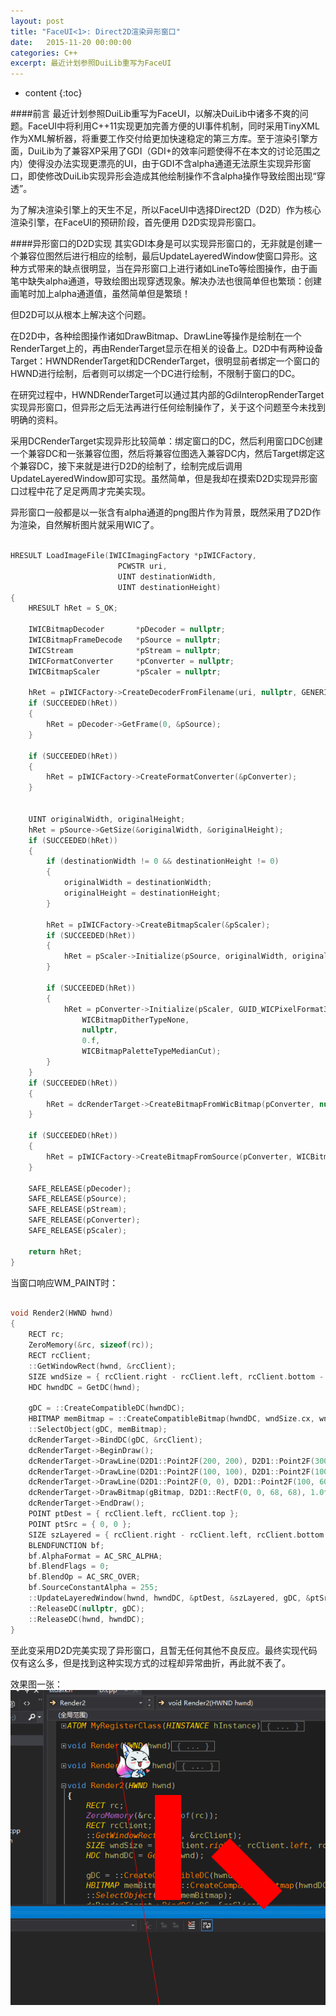 ```yaml
---
layout: post
title: "FaceUI<1>: Direct2D渲染异形窗口"
date:   2015-11-20 00:00:00
categories: C++
excerpt: 最近计划参照DuiLib重写为FaceUI
---
```


* content
{:toc}

####前言
最近计划参照DuiLib重写为FaceUI，以解决DuiLib中诸多不爽的问题。FaceUI中将利用C++11实现更加完善方便的UI事件机制，同时采用TinyXML作为XML解析器，将重要工作交付给更加快速稳定的第三方库。至于渲染引擎方面，DuiLib为了兼容XP采用了GDI（GDI+的效率问题使得不在本文的讨论范围之内）使得没办法实现更漂亮的UI，由于GDI不含alpha通道无法原生实现异形窗口，即使修改DuiLib实现异形会造成其他绘制操作不含alpha操作导致绘图出现“穿透”。

为了解决渲染引擎上的天生不足，所以FaceUI中选择Direct2D（D2D）作为核心渲染引擎，在FaceUI的预研阶段，首先便用
D2D实现异形窗口。

####异形窗口的D2D实现
其实GDI本身是可以实现异形窗口的，无非就是创建一个兼容位图然后进行相应的绘制，最后UpdateLayeredWindow使窗口异形。这种方式带来的缺点很明显，当在异形窗口上进行诸如LineTo等绘图操作，由于画笔中缺失alpha通道，导致绘图出现穿透现象。解决办法也很简单但也繁琐：创建画笔时加上alpha通道值，虽然简单但是繁琐！

但D2D可以从根本上解决这个问题。

在D2D中，各种绘图操作诸如DrawBitmap、DrawLine等操作是绘制在一个RenderTarget上的，再由RenderTarget显示在相关的设备上。D2D中有两种设备Target：HWNDRenderTarget和DCRenderTarget，很明显前者绑定一个窗口的HWND进行绘制，后者则可以绑定一个DC进行绘制，不限制于窗口的DC。

在研究过程中，HWNDRenderTarget可以通过其内部的GdiInteropRenderTarget实现异形窗口，但异形之后无法再进行任何绘制操作了，关于这个问题至今未找到明确的资料。

采用DCRenderTarget实现异形比较简单：绑定窗口的DC，然后利用窗口DC创建一个兼容DC和一张兼容位图，然后将兼容位图选入兼容DC内，然后Target绑定这个兼容DC，接下来就是进行D2D的绘制了，绘制完成后调用UpdateLayeredWindow即可实现。虽然简单，但是我却在摸索D2D实现异形窗口过程中花了足足两周才完美实现。

异形窗口一般都是以一张含有alpha通道的png图片作为背景，既然采用了D2D作为渲染，自然解析图片就采用WIC了。

``` c++

HRESULT LoadImageFile(IWICImagingFactory *pIWICFactory,
						PCWSTR uri,
						UINT destinationWidth,
						UINT destinationHeight)
{
	HRESULT hRet = S_OK;

	IWICBitmapDecoder		*pDecoder = nullptr;
	IWICBitmapFrameDecode	*pSource = nullptr;
	IWICStream				*pStream = nullptr;
	IWICFormatConverter		*pConverter = nullptr;
	IWICBitmapScaler		*pScaler = nullptr;

	hRet = pIWICFactory->CreateDecoderFromFilename(uri, nullptr, GENERIC_READ, WICDecodeMetadataCacheOnLoad, &pDecoder);
	if (SUCCEEDED(hRet))
	{
		hRet = pDecoder->GetFrame(0, &pSource);
	}

	if (SUCCEEDED(hRet))
	{
		hRet = pIWICFactory->CreateFormatConverter(&pConverter);
	}


	UINT originalWidth, originalHeight;
	hRet = pSource->GetSize(&originalWidth, &originalHeight);
	if (SUCCEEDED(hRet))
	{
		if (destinationWidth != 0 && destinationHeight != 0)
		{
			originalWidth = destinationWidth;
			originalHeight = destinationHeight;
		}

		hRet = pIWICFactory->CreateBitmapScaler(&pScaler);
		if (SUCCEEDED(hRet))
		{
			hRet = pScaler->Initialize(pSource, originalWidth, originalHeight, WICBitmapInterpolationModeCubic);
		}

		if (SUCCEEDED(hRet))
		{
			hRet = pConverter->Initialize(pScaler, GUID_WICPixelFormat32bppPBGRA,
				WICBitmapDitherTypeNone,
				nullptr,
				0.f,
				WICBitmapPaletteTypeMedianCut);
		}
	}
	if (SUCCEEDED(hRet))
	{
		hRet = dcRenderTarget->CreateBitmapFromWicBitmap(pConverter, nullptr, &gBitmap);
	}

	if (SUCCEEDED(hRet))
	{
		hRet = pIWICFactory->CreateBitmapFromSource(pConverter, WICBitmapCacheOnLoad, &gWicBitmap);
	}

	SAFE_RELEASE(pDecoder);
	SAFE_RELEASE(pSource);
	SAFE_RELEASE(pStream);
	SAFE_RELEASE(pConverter);
	SAFE_RELEASE(pScaler);

	return hRet;
}

```

当窗口响应WM_PAINT时：

``` c++

void Render2(HWND hwnd)
{
	RECT rc;
	ZeroMemory(&rc, sizeof(rc));
	RECT rcClient;
	::GetWindowRect(hwnd, &rcClient);
	SIZE wndSize = { rcClient.right - rcClient.left, rcClient.bottom - rcClient.top };
	HDC hwndDC = GetDC(hwnd);

	gDC = ::CreateCompatibleDC(hwndDC);
	HBITMAP memBitmap = ::CreateCompatibleBitmap(hwndDC, wndSize.cx, wndSize.cy);
	::SelectObject(gDC, memBitmap);
	dcRenderTarget->BindDC(gDC, &rcClient);
	dcRenderTarget->BeginDraw();
	dcRenderTarget->DrawLine(D2D1::Point2F(200, 200), D2D1::Point2F(300, 300), gBrush, 50);
	dcRenderTarget->DrawLine(D2D1::Point2F(100, 100), D2D1::Point2F(100, 300), gBrush, 50);
	dcRenderTarget->DrawLine(D2D1::Point2F(0, 0), D2D1::Point2F(100, 600), gBrush);
	dcRenderTarget->DrawBitmap(gBitmap, D2D1::RectF(0, 0, 68, 68), 1.0f);
	dcRenderTarget->EndDraw();
	POINT ptDest = { rcClient.left, rcClient.top };
	POINT ptSrc = { 0, 0 };
	SIZE szLayered = { rcClient.right - rcClient.left, rcClient.bottom - rcClient.top };
	BLENDFUNCTION bf;
	bf.AlphaFormat = AC_SRC_ALPHA;
	bf.BlendFlags = 0;
	bf.BlendOp = AC_SRC_OVER;
	bf.SourceConstantAlpha = 255;
	::UpdateLayeredWindow(hwnd, hwndDC, &ptDest, &szLayered, gDC, &ptSrc, RGB(0, 0, 0), &bf, ULW_ALPHA);
	::ReleaseDC(nullptr, gDC);
	::ReleaseDC(hwnd, hwndDC);
}

```

至此变采用D2D完美实现了异形窗口，且暂无任何其他不良反应。最终实现代码仅有这么多，但是找到这种实现方式的过程却异常曲折，再此就不表了。

效果图一张：  
![alt text](/img/2015-11-21.png)  